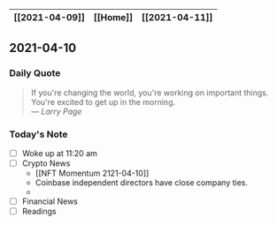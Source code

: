 | [[2021-04-09]] | [[Home]] | [[2021-04-11]] |
| :------------: | :------: | :------------: |

## 2021-04-10 

### Daily Quote
> If you're changing the world, you're working on important things. You're excited to get up in the morning.  
> &mdash; <cite>Larry Page</cite>

### Today's Note
- [ ] Woke up at 11:20 am
- [ ] Crypto News
	- [[NFT Momentum 2121-04-10]]
	- Coinbase independent directors have close company ties.
	- 
- [ ] Financial News
- [ ] Readings